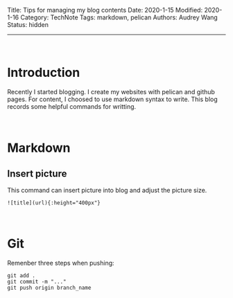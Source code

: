 Title: Tips for managing my blog contents
Date: 2020-1-15
Modified: 2020-1-16
Category: TechNote
Tags: markdown, pelican
Authors: Audrey Wang
Status: hidden

---

<br />

# Introduction
Recently I started blogging. I create my websites with pelican and github pages. For content, I choosed to use markdown syntax to write. This blog records some helpful commands for writting.

<br />

# Markdown
## Insert picture
This command can insert picture into blog and adjust the picture size.
```text
![title](url){:height="400px"}
```

<br />

# Git
Remenber three steps when pushing:
```text
git add .
git commit -m "..."
git push origin branch_name
```
